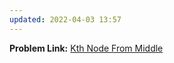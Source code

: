```yaml
---
updated: 2022-04-03 13:57
---
```

**Problem Link:** [Kth Node From Middle](https://www.interviewbit.com/problems/kth-node-from-middle/)
